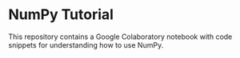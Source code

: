 # NumPy Tutorial
This repository contains a Google Colaboratory notebook with code snippets for understanding how to use NumPy.
